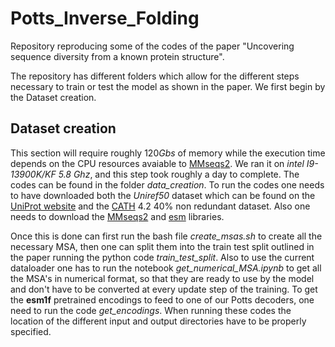 # Potts_Inverse_Folding
Repository reproducing some of the codes of the paper "Uncovering sequence diversity from a known protein structure".

The repository has different folders which allow for the different steps necessary to train or test the model as shown in the paper. We first begin by the Dataset creation. 

## Dataset creation

This section will require roughly $120Gbs$ of memory while the execution time depends on the CPU resources avaiable to [MMseqs2](https://github.com/soedinglab/MMseqs2). We ran it on _intel I9-13900K/KF 5.8 Ghz_, and this step took roughly a day to complete. The codes can be found in the folder *data_creation*. To run the codes one needs to have downloaded both the _Uniref50_ dataset which can be found on the [UniProt website](https://www.uniprot.org/help/downloads) and the [CATH](http://download.cathdb.info/cath/releases/latest-release/non-redundant-data-sets/) 4.2 40% non redundant dataset. Also one needs to download the [MMseqs2](https://github.com/soedinglab/MMseqs2) and [esm](https://github.com/facebookresearch/esm) libraries.

Once this is done can first run the bash file _create_msas.sh_ to create all the necessary MSA, then one can split them into the train test split outlined in the paper running the python code _train_test_split_. Also to use the current dataloader one has to run  the notebook _get_numerical_MSA.ipynb_ to get all the MSA's in numerical format, so that they are ready to use by the model and don't have to be converted at every update step of the training. To get the **esm1f** pretrained encodings to feed to one of our Potts decoders, one need to run the code _get_encodings_. When running these codes the location of the different input and output directories have to be properly specified. 
